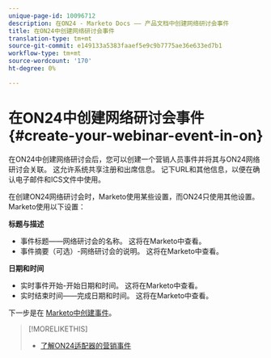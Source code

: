 ```yaml
---
unique-page-id: 10096712
description: 在ON24 - Marketo Docs —— 产品文档中创建网络研讨会事件
title: 在ON24中创建网络研讨会事件
translation-type: tm+mt
source-git-commit: e149133a5383faaef5e9c9b7775ae36e633ed7b1
workflow-type: tm+mt
source-wordcount: '170'
ht-degree: 0%

---
```



# 在ON24中创建网络研讨会事件 {#create-your-webinar-event-in-on}

在ON24中创建网络研讨会后，您可以创建一个营销人员事件并将其与ON24网络研讨会关联。 这允许系统共享注册和出席信息。 记下URL和其他信息，以便在确认电子邮件和ICS文件中使用。

在创建ON24网络研讨会时，Marketo使用某些设置，而ON24只使用其他设置。 Marketo使用以下设置：

**标题与描述**

* 事件标题——网络研讨会的名称。 这将在Marketo中查看。
* 事件摘要（可选）-网络研讨会的说明。 这将在Marketo中查看。

**日期和时间**

* 实时事件开始-开始日期和时间。 这将在Marketo中查看。
* 实时结束时间——完成日期和时间。 这将在Marketo中查看。

下一步是在 [Marketo中创建事件](create-an-event-in-marketo.md)。

>[!MORELIKETHIS]
>
>* [了解ON24适配器的营销事件](understanding-marketo-on24-adapter-events.md)

>




